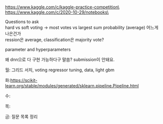 https://www.kaggle.com/c/kaggle-practice-competition\
https://www.kaggle.com/c/2020-10-29/notebooks\

Questions to ask\
hard vs soft voting -> most votes vs largest sum probability (average) 어느게 나은건가\
ression은 average, classification은 majority vote?

parameter and hyperparameters

왜 dnn으로 다 구현 가능하다구 말씀? submission이 안돼요.

월: 그리드 서치, voting regressor tuning, data, light gbm

화:https://scikit-learn.org/stable/modules/generated/sklearn.pipeline.Pipeline.html

수:

목:

금: 질문 목록 정리
